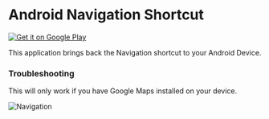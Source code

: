 Android Navigation Shortcut
===========================

[![Get it on Google Play](https://developer.android.com/images/brand/en_generic_rgb_wo_60.png)](https://play.google.com/store/apps/details?id=com.ret.shortcut.navigation)

This application brings back the Navigation shortcut to your Android Device.

### Troubleshooting

This will only work if you have Google Maps installed on your device.

![Navigation](build-assets/feature.jpg)